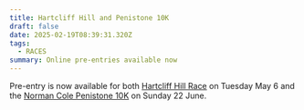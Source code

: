 ```yaml
---
title: Hartcliff Hill and Penistone 10K
draft: false
date: 2025-02-19T08:39:31.320Z
tags:
  - RACES
summary: Online pre-entries available now
---
```

Pre-entry is now available for both [Hartcliff Hill Race](https://pfrac.co.uk/races/hartcliff-hill) on Tuesday May 6 and the [Norman Cole Penistone 10K](https://pfrac.co.uk/races/penistone-10k) on Sunday 22 June.